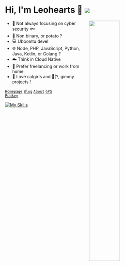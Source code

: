 # Hi, I'm Leohearts 🥔 <img src="https://dxrating.luoling.moe/api/genImage/leohearts"  />

<a href="https://github.com/leohearts?tab=repositories" >
  <img align=right width="45%" src="https://github-readme-stats.vercel.app/api?username=leohearts&show_icons=true&theme=rose" />
</a>
  
- 🔐 Not always focusing on cyber security 🐟
- 🥔 Non binary, or potato ?
- 💻 Uboomtu devel
- 🌐 Node, PHP, JavaScript, Python, Java, Kotlin, or Golang ?
- ☁️ Think in Cloud Native
- 🏡 Prefer freelancing or work from home
- 🤤 Love catgirls and 💸(?, gimmy projects !

<code>[Homepage](https://leohearts.com)</code>  <code>[Blog](https://leohearts.com/blog.html)</code>  <code>[About](https://leohearts.com/about.html)</code>  <code>[GPG Pubkey](https://keys.openpgp.org/search?q=0x5EE785549CBFEBCF)</code>  


[![My Skills](https://skillicons.dev/icons?i=docker,bash,aws,cloudflare,workers,linux,vim,js,html,python,flask,css,php,electron,androidstudio,java,kotlin,gradle,cpp,git,md,qt,ts,mysql,redis,ipfs,graphql)](https://skillicons.dev)
